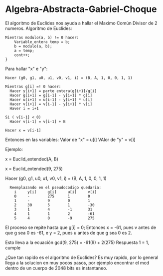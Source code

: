 # Algebra-Abstracta-Gabriel-Choque

El algoritmo de Euclides nos ayuda a hallar el Maximo Común Divisor de 2 numeros.
Algoritmo de Euclides:

    Mientras modulo(a, b) != 0 hacer:
        Variable_entera temp = b;
        b = modulo(a, b);
        a = temp;
        cont++;
    }

Para hallar "x" e "y":

    Hacer (g0, g1, u0, u1, v0, v1, i) = (B, A, 1, 0, 0, 1, 1)

    Mientras g[i] =! 0 hacer:
      Hacer y[i+1] = parte entera(g[i+1]/g[i]
      Hacer g[i+1] = g[i-1] - y[i+1] * g[i]
      Hacer u[i+1] = u[i-1] - y[i+1] * u[i]
      Hacer v[i+1] = v[i-1] - y[i+1] * v[i]
      Haver i = i+1

    Si ( v[i-1] < 0)
      Hacer v[i-1] = v[i-1] + B

    Hacer x = v[i-1]

Entonces en las variables:
    Valor de "x" = u[i]
    VAlor de "y" = v[i]
    
Ejemplo:

  x = Euclid_extended(A, B)

  x = Euclid_extended(9, 275)
   
  Hacer (g0, g1, u0, u1, v0, v1, i) = (B, A, 1, 0, 0, 1, 1)

      Reemplazando en el pseudocodigo quedaria:
        i     y[i]     g[i]     u[i]     v[i]
        0     -        275      1        0
        1     -        9        0        1
        2     30       5        1        -30
        3     1        4        -1       31
        4     1        1        2        -61
        5     4        0        -9       275 
 
  
  El proceso se repite hasta que g[i] = 0; 
  Entonces x = -61, pues v antes de que g sea 0 es -61, e y = 2, pues u antes de que g sea 0 es 2.
  
  Esto lleva a la ecuación gcd(9, 275) = -61(9) + 2(275)
  Respuesta 1 = 1, cumple
  
  ¿Que tan rapido es el algoritmo de Euclides?
  Es muy rapido, por lo general llega a la solucion en muy pocos pasos, por ejemplo encontrar el mcd dentro de un cuerpo de
  2048 bits es instantaneo.
